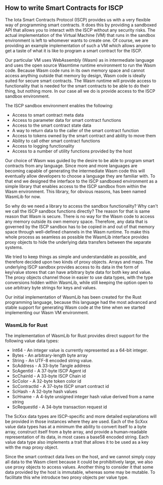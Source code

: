 ## How to write Smart Contracts for ISCP

The Iota Smart Contracts Protocol (ISCP) provides us with a very flexible way of
programming smart contracts. It does this by providing a sandboxed API that
allows you to interact with the ISCP without any security risks. The actual
implementation of the Virtual Machine (VM) that runs in the sandbox environment
is left to whomever wants to create one. Of course, we are providing an example
implementation of such a VM which allows anyone to get a taste of what it is
like to program a smart contract for the ISCP.

Our particular VM uses WebAssembly (Wasm) as in intermediate language and uses
the open source Wasmtime runtime environment to run the Wasm code. Because Wasm
code runs in its own memory space and cannot access anything outside that memory
by design, Wasm code is ideally suited for secure smart contracts. The Wasm
runtime will provide access to functionality that is needed for the smart
contracts to be able to do their thing, but nothing more. In our case all we do
is provide access to the ISCP sandbox environment.

The ISCP sandbox environment enables the following:

- Access to smart contract meta data
- Access to parameter data for smart contract functions
- Access to the smart contract state data
- A way to return data to the caller of the smart contract function
- Access to tokens owned by the smart contract and ability to move them
- Ability to call other smart contract functions
- Access to logging functionality
- Access to a number of utility functions provided by the host

Our choice of Wasm was guided by the desire to be able to program smart
contracts from any language. Since more and more languages are becoming capable
of generating the intermediate Wasm code this will eventually allow developers
to choose a language they are familiar with. To that end we designed the
interface to the ISCP sandboxed environment as a simple library that enables
access to the ISCP sandbox from within the Wasm environment. This library, for
obvious reasons, has been named WasmLib for now.

So why do we need a library to access the sandbox functionality? Why can't we
call the ISCP sandbox functions directly? The reason for that is same reason
that Wasm is secure. There is no way for the Wasm code to access any memory
outside its own memory space. Therefore, any data that is governed by the ISCP
sandbox has to be copied in and out of that memory space through well-defined
channels in the Wasm runtime. To make this whole process as seamless as possible
the WasmLib interface provides proxy objects to hide the underlying data
transfers between the separate systems.

We tried to keep things as simple and understandable as possible, and therefore
decided upon two kinds of proxy objects. Arrays and maps. The underlying ISCP
sandbox provides access to its data in the form of key/value stores that can
have arbitrary byte data for both key and value. The proxy objects channel those
in easier to use data types, with the type conversions hidden within WasmLib,
while still keeping the option open to use arbitrary byte strings for keys and
values.

Our initial implementation of WasmLib has been created for the Rust programming
language, because this language had the most advanced and stable support for
generating Wasm code at the time when we started implementing our Wasm VM
environment.

### WasmLib for Rust

The implementation of WasmLib for Rust provides direct support for the following
value data types:

- Int64 - An integer value is currently represented as a 64-bit integer.
- Bytes - An arbitrary-length byte array
- String - An UTF-8 encoded string value.
- ScAddress - A 33-byte Tangle address
- ScAgentId - A 37-byte ISCP Agent id
- ScChainId - A 33-byte ISCP Chain id
- ScColor - A 32-byte token color id
- ScContractId - A 37-byte ISCP smart contract id
- ScHash - A 32-byte hash values
- ScHname - A 4-byte unsigned integer hash value derived from a name string
- ScRequestId - A 34-byte transaction request id

The ScXxx data types are ISCP-specific and more detailed explanations will be
provided in those instances where they are used. Each of the ScXxx value data
types has at a minimum the ability to convert itself to a byte array, construct
itself from a byte array, and provide a human-readable representation of its
data, in most cases a base58 encoded string. Each value data type also
implements a trait that allows it to be used as a key with the map proxy object.

Since the smart contract data lives on the host, and we cannot simply copy all
data to the Wasm client because it could be prohibitively large, we also use
proxy objects to access values. Another thing to consider it that some data 
provided by the host is immutable, whereas some may be mutable. To 
facilitate this whe introduce two proxy objects per value type.

